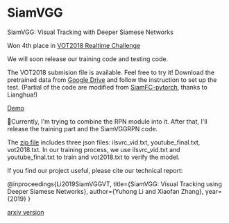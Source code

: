 # SiamVGG
SiamVGG: Visual Tracking with Deeper Siamese Networks

Won 4th place in [VOT2018 Realtime Challenge](http://www.votchallenge.net/vot2018/)

We will soon release our training code and testing code.

The VOT2018 submision file is available. Feel free to try it! Download the pretrained data from [Google Drive](https://drive.google.com/file/d/13rx9kMJ1lwpics1Qr9_uKjloqLHfMaoU/view?usp=sharing) and follow the instruction to set up the test. (Partial of the code are modified from [SiamFC-pytorch](https://github.com/huanglianghua/siamfc-pytorch), thanks to Lianghua!)

[Demo](https://www.youtube.com/watch?v=cvP64cmiAmY)

 🔴Currently, I'm trying to combine the RPN module into it. After that, I'll release the training part and the SiamVGGRPN code.

The [zip file](https://drive.google.com/open?id=13aC_2stCEU0VoiIpp6wgudenUSVye74b) includes three json files: ilsvrc_vid.txt, youtube_final.txt, vot2018.txt. In our training process, we use ilsvrc_vid.txt and youtube_final.txt to train and vot2018.txt to verify the model.

If you find our project useful, please cite our technical report:

@inproceedings{Li2019SiamVGGVT,
  title={SiamVGG: Visual Tracking using Deeper Siamese Networks},
  author={Yuhong Li and Xiaofan Zhang},
  year={2019}
}

[arxiv version](https://arxiv.org/abs/1902.02804)
